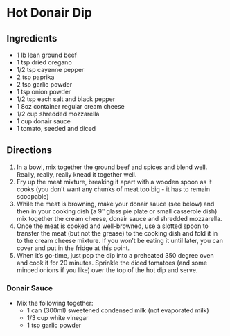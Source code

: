 # Hot Donair Dip

## Ingredients

* 1 lb lean ground beef
* 1 tsp dried oregano
* 1/2 tsp cayenne pepper
* 2 tsp paprika
* 2 tsp garlic powder
* 1 tsp onion powder
* 1/2 tsp each salt and black pepper
* 1 8oz container regular cream cheese
* 1/2 cup shredded mozzarella
* 1 cup donair sauce
* 1 tomato, seeded and diced

## Directions

1. In a bowl, mix together the ground beef and spices and blend well. Really, really, really knead it together well.
2. Fry up the meat mixture, breaking it apart with a wooden spoon as it cooks (you don’t want any chunks of meat too big - it has to remain scoopable)
3. While the meat is browning, make your donair sauce (see below) and then in your cooking dish (a 9ʺ glass pie plate or small casserole dish) mix together the cream cheese, donair sauce and shredded mozzarella.
4. Once the meat is cooked and well-browned, use a slotted spoon to transfer the meat (but not the grease) to the cooking dish and fold it in to the cream cheese mixture. If you won’t be eating it until later, you can cover and put in the fridge at this point.
5. When it’s go-time, just pop the dip into a preheated 350 degree oven and cook it for 20 minutes. Sprinkle the diced tomatoes (and some minced onions if you like) over the top of the hot dip and serve.

### Donair Sauce
* Mix the following together:
  * 1 can (300ml) sweetened condensed milk (not evaporated milk)
  * 1/3 cup white vinegar
  * 1 tsp garlic powder
